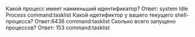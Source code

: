 Какой процесс имеет наименьший идентификатор?
Ответ: system Idle Process command:tasklist
Какой идетификтор у вашего текущего shell-процесса?
Ответ:6436 command:tasklist
Сколько всего запущено процессов?
Ответ: 153 command:tasklist